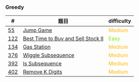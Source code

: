 ### Greedy

| #                     | 题目                                                 | difficulty                                 |
| --------------------- | ---------------------------------------------------- | ------------------------------------------ |
| [55](0055/README.md)  | [Jump Game](0055/README.md)                          | <span style='color:#FFB90F;'>Medium</span> |
| [122](0122/README.md) | [Best Time to Buy and Sell Stock II](0122/README.md) | <span style='color: #76EE00;'>Easy</span>  |
| [134](0134/README.md) | [Gas Station](0134/README.md)                        | <span style='color:#FFB90F;'>Medium</span> |
| [376](0376/README.md) | [Wiggle Subsequence](0376/README.md)                 | <span style='color:#FFB90F;'>Medium</span> |
| [392](0392/README.md) | [Is Subsequence](0392/README.md)                     | <span style='color:#FFB90F;'>Medium</span> |
| [402](0402/README.md) | [Remove K Digits](0402/README.md)                    | <span style='color:#FFB90F;'>Medium</span> |

